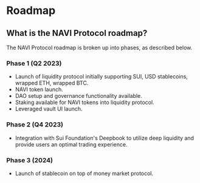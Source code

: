 # Roadmap

## What is the NAVI Protocol roadmap?

The NAVI Protocol roadmap is broken up into phases, as described below.

### Phase 1 (Q2 2023)

* Launch of liquidity protocol initially supporting SUI, USD stablecoins, wrapped ETH, wrapped BTC.
* NAVI token launch.
* DAO setup and governance functionality available.
* Staking available for NAVI tokens into liquidity protocol.
* Leveraged vault UI launch.

### Phase 2 (Q4 2023)

* Integration with Sui Foundation's Deepbook to utilize deep liquidity and provide users an optimal trading experience.

### Phase 3 (2024)

* Launch of stablecoin on top of money market protocol.
